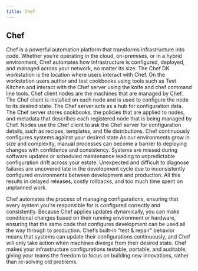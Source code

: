```yaml
---
title: Chef
---
```

## Chef
Chef is a powerful automation platform that transforms infrastructure into code. Whether you’re operating in the cloud, on-premises, or in a hybrid environment, Chef automates how infrastructure is configured, deployed, and managed across your network, no matter its size.
The Chef DK workstation is the location where users interact with Chef. On the workstation users author and test cookbooks using tools such as Test Kitchen and interact with the Chef server using the knife and chef command line tools.
Chef client nodes are the machines that are managed by Chef. The Chef client is installed on each node and is used to configure the node to its desired state.
The Chef server acts as a hub for configuration data. The Chef server stores cookbooks, the policies that are applied to nodes, and metadata that describes each registered node that is being managed by Chef. Nodes use the Chef client to ask the Chef server for configuration details, such as recipes, templates, and file distributions.
Chef continuously configures systems against
your desired state
As our environments grow in size and complexity, manual processes can become a barrier to deploying changes with confidence and consistency. Systems are missed during software updates or scheduled maintenance leading to unpredictable configuration drift across your estate. Unexpected and difficult to diagnose failures are uncovered late in the development cycle due to inconsistently configured environments between development and production. All this results in delayed releases, costly rollbacks, and too much time spent on unplanned work.

Chef automates the process of managing configurations, ensuring that every system you’re responsible for is configured correctly and consistently. Because Chef applies updates dynamically, you can make conditional changes based on their running environment or hardware, ensuring that the same code that configures development can be used all the way through to production. Chef’s built-in “test & repair” behavior means that systems can update their configurations continuously, and Chef will only take action when machines diverge from their desired state. Chef makes your infrastructure configurations testable, portable, and auditable, giving your teams the freedom to focus on building new innovations, rather than re-solving old problems.
